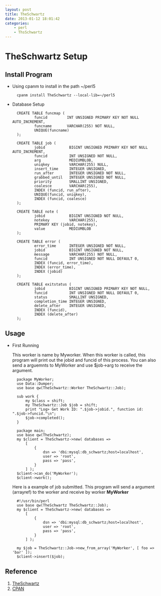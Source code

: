 ```yaml
---
layout: post
title: TheSchwartz
date: 2013-01-12 18:01:42
categories:
	- perl
	- ThsSchwartz
---
```

TheSchwartz Setup
======
Install Program
------
- Using cpanm to install in the path ~/perl5

		cpanm install TheSchwartz --local-lib=~/perl5

- Database Setup

		CREATE TABLE funcmap (
		        funcid         INT UNSIGNED PRIMARY KEY NOT NULL AUTO_INCREMENT,
		        funcname       VARCHAR(255) NOT NULL,
		        UNIQUE(funcname)
		);

		CREATE TABLE job (
		        jobid           BIGINT UNSIGNED PRIMARY KEY NOT NULL AUTO_INCREMENT,
		        funcid          INT UNSIGNED NOT NULL,
		        arg             MEDIUMBLOB,
		        uniqkey         VARCHAR(255) NULL,
		        insert_time     INTEGER UNSIGNED,
		        run_after       INTEGER UNSIGNED NOT NULL,
		        grabbed_until   INTEGER UNSIGNED NOT NULL,
		        priority        SMALLINT UNSIGNED,
		        coalesce        VARCHAR(255),
		        INDEX (funcid, run_after),
		        UNIQUE(funcid, uniqkey),
		        INDEX (funcid, coalesce)
		);

		CREATE TABLE note (
		        jobid           BIGINT UNSIGNED NOT NULL,
		        notekey         VARCHAR(255),
		        PRIMARY KEY (jobid, notekey),
		        value           MEDIUMBLOB
		);

		CREATE TABLE error (
		        error_time      INTEGER UNSIGNED NOT NULL,
		        jobid           BIGINT UNSIGNED NOT NULL,
		        message         VARCHAR(255) NOT NULL,
		        funcid          INT UNSIGNED NOT NULL DEFAULT 0,
		        INDEX (funcid, error_time),
		        INDEX (error_time),
		        INDEX (jobid)
		);

		CREATE TABLE exitstatus (
		        jobid           BIGINT UNSIGNED PRIMARY KEY NOT NULL,
		        funcid          INT UNSIGNED NOT NULL DEFAULT 0,
		        status          SMALLINT UNSIGNED,
		        completion_time INTEGER UNSIGNED,
		        delete_after    INTEGER UNSIGNED,
		        INDEX (funcid),
		        INDEX (delete_after)
		);

Usage
------
- First Running

	This worker is name by Myworker. When this worker is called, this program will print out the jobid and funcid of this process.
	You can also send a arguemnts to MyWorker and use $job->arg to receive the argument.

		package MyWorker;
		use Data::Dumper;
		use base qw(TheSchwartz::Worker TheSchwartz::Job);  
		
		sub work {
		    my $class = shift;
		    my TheSchwartz::Job $job = shift;
		    print "Log> Get Work ID: ".$job->jobid.", function id: ".$job->funcid."\n";
		    $job->completed();
		}   
 
		package main;
		use base qw(TheSchwartz);
		my $client = TheSchwartz->new( databases =>
			[
				{
					dsn => 'dbi:mysql:db_schwartz;host=localhost',
					user => 'root',
					pass => 'pass',
				}   
			] );
		$client->can_do('MyWorker');
		$client->work();

	Here is a example of job submitted. This program will send a argument (arrayref) to the worker and receive by worker **MyWorker**

		#!/usr/bin/perl
		use base qw(TheSchwartz TheSchwartz::Job);
		my $client = TheSchwartz->new( databases =>
			[
				{
					dsn => 'dbi:mysql:db_schwartz;host=localhost',
					user => 'root',
					pass => 'pass',
				}
			] );
		
		my $job = TheSchwartz::Job->new_from_array('MyWorker', [ foo => 'bar' ]);
		$client->insert($job);

Reference
------
1. [TheSchwartz](http://wiki.dwscoalition.org/wiki/index.php/TheSchwartz)
2. [CPAN](http://search.cpan.org/~sixapart/TheSchwartz-1.10/lib/TheSchwartz.pm)
